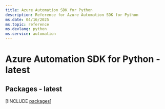 ```yaml
---
title: Azure Automation SDK for Python
description: Reference for Azure Automation SDK for Python
ms.date: 04/16/2025
ms.topic: reference
ms.devlang: python
ms.service: automation
---
```

# Azure Automation SDK for Python - latest
## Packages - latest
[!INCLUDE [packages](automation-index.md)]